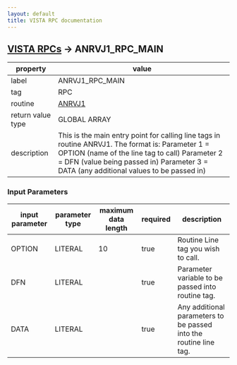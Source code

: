 ```yaml
---
layout: default
title: VISTA RPC documentation
---
```




## [VISTA RPCs](TableOfContent.md) &#8594; ANRVJ1_RPC_MAIN 

 property | value 
--- | --- 
 label | ANRVJ1_RPC_MAIN
 tag | RPC
 routine | [ANRVJ1](http://code.osehra.org/dox/Routine_ANRVJ1_source.html)
 return value type | GLOBAL ARRAY
 description | This is the main entry point for calling line tags in routine ANRVJ1.  The format is:        Parameter 1 = OPTION (name of the line tag to call)        Parameter 2 = DFN (value being passed in)        Parameter 3 = DATA (any additional values to be passed in)

### Input Parameters

| input parameter | parameter type | maximum data length | required | description | 
| --- | --- | --- | --- | --- | 
| OPTION | LITERAL | 10 | true | Routine Line tag you wish to call. | 
| DFN | LITERAL |  | true | Parameter variable to be passed into routine tag. | 
| DATA | LITERAL |  | true | Any additional parameters to be passed into the routine line tag. | 